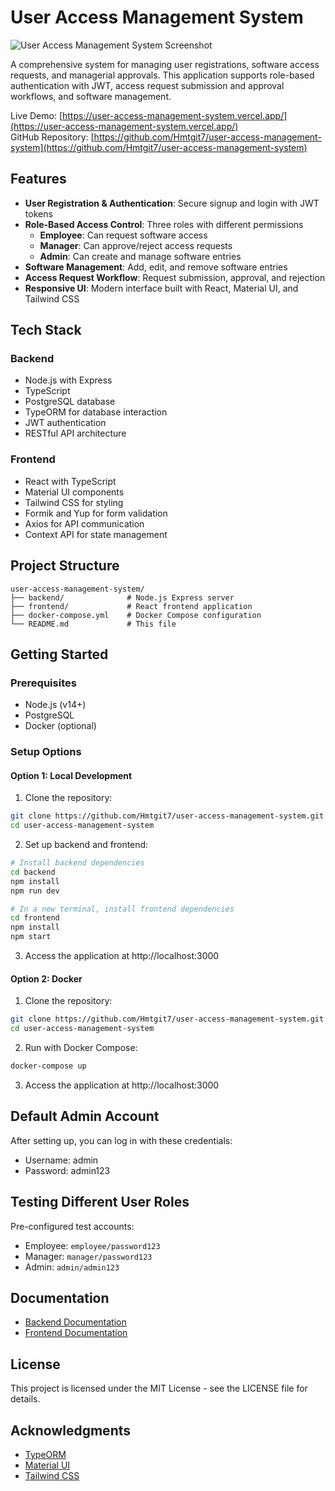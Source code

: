 # User Access Management System

![User Access Management System Screenshot](https://i.imgur.com/example-screenshot.png)

A comprehensive system for managing user registrations, software access requests, and managerial approvals. This application supports role-based authentication with JWT, access request submission and approval workflows, and software management.

Live Demo: [https://user-access-management-system.vercel.app/](https://user-access-management-system.vercel.app/)  
GitHub Repository: [https://github.com/Hmtgit7/user-access-management-system](https://github.com/Hmtgit7/user-access-management-system)

## Features

- **User Registration & Authentication**: Secure signup and login with JWT tokens
- **Role-Based Access Control**: Three roles with different permissions
  - **Employee**: Can request software access
  - **Manager**: Can approve/reject access requests
  - **Admin**: Can create and manage software entries
- **Software Management**: Add, edit, and remove software entries
- **Access Request Workflow**: Request submission, approval, and rejection
- **Responsive UI**: Modern interface built with React, Material UI, and Tailwind CSS

## Tech Stack

### Backend

- Node.js with Express
- TypeScript
- PostgreSQL database
- TypeORM for database interaction
- JWT authentication
- RESTful API architecture

### Frontend

- React with TypeScript
- Material UI components
- Tailwind CSS for styling
- Formik and Yup for form validation
- Axios for API communication
- Context API for state management

## Project Structure

```
user-access-management-system/
├── backend/              # Node.js Express server
├── frontend/             # React frontend application
├── docker-compose.yml    # Docker Compose configuration
└── README.md             # This file
```

## Getting Started

### Prerequisites

- Node.js (v14+)
- PostgreSQL
- Docker (optional)

### Setup Options

#### Option 1: Local Development

1. Clone the repository:

```bash
git clone https://github.com/Hmtgit7/user-access-management-system.git
cd user-access-management-system
```

2. Set up backend and frontend:

```bash
# Install backend dependencies
cd backend
npm install
npm run dev

# In a new terminal, install frontend dependencies
cd frontend
npm install
npm start
```

3. Access the application at http://localhost:3000

#### Option 2: Docker

1. Clone the repository:

```bash
git clone https://github.com/Hmtgit7/user-access-management-system.git
cd user-access-management-system
```

2. Run with Docker Compose:

```bash
docker-compose up
```

3. Access the application at http://localhost:3000

## Default Admin Account

After setting up, you can log in with these credentials:

- Username: admin
- Password: admin123

## Testing Different User Roles

Pre-configured test accounts:

- Employee: `employee/password123`
- Manager: `manager/password123`
- Admin: `admin/admin123`

## Documentation

- [Backend Documentation](./backend/README.md)
- [Frontend Documentation](./frontend/README.md)

## License

This project is licensed under the MIT License - see the LICENSE file for details.

## Acknowledgments

- [TypeORM](https://typeorm.io/)
- [Material UI](https://mui.com/)
- [Tailwind CSS](https://tailwindcss.com/)
